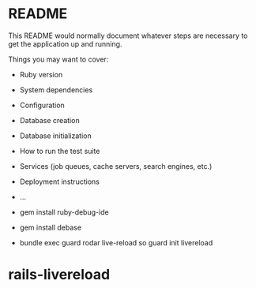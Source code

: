 # README

This README would normally document whatever steps are necessary to get the
application up and running.

Things you may want to cover:

* Ruby version

* System dependencies

* Configuration

* Database creation

* Database initialization

* How to run the test suite

* Services (job queues, cache servers, search engines, etc.)

* Deployment instructions

* ...

* gem install ruby-debug-ide

* gem install debase

* bundle exec guard rodar live-reload so guard init livereload
# rails-livereload
